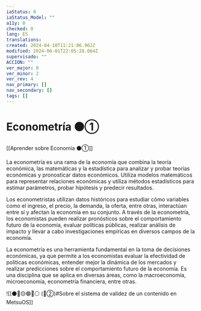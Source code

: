 ```yaml
---
iaStatus: 0
iaStatus_Model: ""
a11y: 0
checked: 0
lang: ES
translations: 
created: 2024-04-10T11:21:06.962Z
modified: 2024-06-01T22:05:28.064Z
supervisado: ""
ACCION: ""
ver_major: 0
ver_minor: 2
ver_rev: 4
nav_primary: []
nav_secondary: []
tags: []
---
```

# Econometría ⚫①

[[Aprender sobre Economía ⚫①]]

La econometría es una rama de la economía que combina la teoría económica, las matemáticas y la estadística para analizar y probar teorías económicas y pronosticar datos económicos. Utiliza modelos matemáticos para representar relaciones económicas y utiliza métodos estadísticos para estimar parámetros, probar hipótesis y predecir resultados.

Los econometristas utilizan datos históricos para estudiar cómo variables como el ingreso, el precio, la demanda, la oferta, entre otras, interactúan entre sí y afectan la economía en su conjunto. A través de la econometría, los economistas pueden realizar pronósticos sobre el comportamiento futuro de la economía, evaluar políticas públicas, realizar análisis de impacto y llevar a cabo investigaciones empíricas en diversos campos de la economía.

La econometría es una herramienta fundamental en la toma de decisiones económicas, ya que permite a los economistas evaluar la efectividad de políticas económicas, entender mejor la dinámica de los mercados y realizar predicciones sobre el comportamiento futuro de la economía. Es una disciplina que se aplica en diversas áreas, como la macroeconomía, microeconomía, econometría financiera, entre otras.

![[⚫🔴🟡🟢🔵⚪ (🔴②)#Sobre el sistema de validez de un contenido en MetsuOS]]
